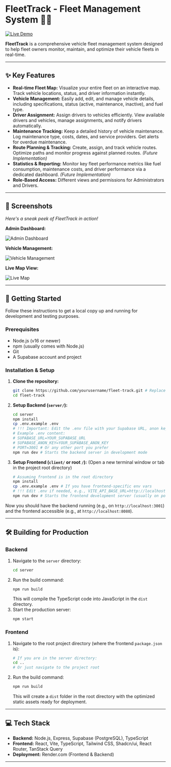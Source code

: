 # FleetTrack - Fleet Management System 🚚💨

[![Live Demo](https://img.shields.io/badge/Live%20Demo-Visit%20Site-brightgreen)](https://fleet-track-web.onrender.com/)

<!-- Add other badges like build status, license etc. here -->
<!-- [![Build Status](<URL_TO_BUILD_BADGE>)](<URL_TO_BUILD_PIPELINE>) -->
<!-- [![License: MIT](https://img.shields.io/badge/License-MIT-yellow.svg)](https://opensource.org/licenses/MIT) -->

**FleetTrack** is a comprehensive vehicle fleet management system designed to help fleet owners monitor, maintain, and optimize their vehicle fleets in real-time.

---

## ✨ Key Features

- **Real-time Fleet Map:** Visualize your entire fleet on an interactive map. Track vehicle locations, status, and driver information instantly.
- **Vehicle Management:** Easily add, edit, and manage vehicle details, including specifications, status (active, maintenance, inactive), and fuel type.
- **Driver Assignment:** Assign drivers to vehicles efficiently. View available drivers and vehicles, manage assignments, and notify drivers automatically.
- **Maintenance Tracking:** Keep a detailed history of vehicle maintenance. Log maintenance type, costs, dates, and service providers. Get alerts for overdue maintenance.
- **Route Planning & Tracking:** Create, assign, and track vehicle routes. Optimize paths and monitor progress against planned routes. _(Future Implementation)_
- **Statistics & Reporting:** Monitor key fleet performance metrics like fuel consumption, maintenance costs, and driver performance via a dedicated dashboard. _(Future Implementation)_
- **Role-Based Access:** Different views and permissions for Administrators and Drivers.

---

## 📸 Screenshots

_Here's a sneak peek of FleetTrack in action!_

**Admin Dashboard:**


![Admin Dashboard](https://github.com/user-attachments/assets/24242749-2b61-4800-b6d4-ca048399cf9b)

**Vehicle Management:**

![Vehicle Management](https://github.com/user-attachments/assets/59928d6f-edf4-45eb-8a75-cfb065fb863e)

**Live Map View:**

![Live Map](https://github.com/user-attachments/assets/199f3cc3-573a-4c56-aaf5-d373488b7b28)

---

## 🚀 Getting Started

Follow these instructions to get a local copy up and running for development and testing purposes.

### Prerequisites

- Node.js (v16 or newer)
- npm (usually comes with Node.js)
- Git
- A Supabase account and project

### Installation & Setup

1.  **Clone the repository:**

    ```bash
    git clone https://github.com/yourusername/fleet-track.git # Replace with your repo URL
    cd fleet-track
    ```

2.  **Setup Backend (`server/`):**

    ```bash
    cd server
    npm install
    cp .env.example .env
    # !!! Important: Edit the .env file with your Supabase URL, anon key, and other secrets !!!
    # Example .env content:
    # SUPABASE_URL=YOUR_SUPABASE_URL
    # SUPABASE_ANON_KEY=YOUR_SUPABASE_ANON_KEY
    # PORT=3001 # Or any other port you prefer
    npm run dev # Starts the backend server in development mode
    ```

3.  **Setup Frontend (`client/` or root `/`):**
    (Open a new terminal window or tab in the project root directory)
    ```bash
    # Assuming frontend is in the root directory
    npm install
    cp .env.example .env # If you have frontend-specific env vars
    # !!! Edit .env if needed, e.g., VITE_API_BASE_URL=http://localhost:3001/api !!!
    npm run dev # Starts the frontend development server (usually on port 8080)
    ```

Now you should have the backend running (e.g., on `http://localhost:3001`) and the frontend accessible (e.g., at `http://localhost:8080`).

---

## 🛠️ Building for Production

### Backend

1.  Navigate to the `server` directory:
    ```bash
    cd server
    ```
2.  Run the build command:
    ```bash
    npm run build
    ```
    This will compile the TypeScript code into JavaScript in the `dist` directory.
3.  Start the production server:
    ```bash
    npm start
    ```

### Frontend

1.  Navigate to the root project directory (where the frontend `package.json` is):
    ```bash
    # If you are in the server directory:
    cd ..
    # Or just navigate to the project root
    ```
2.  Run the build command:
    ```bash
    npm run build
    ```
    This will create a `dist` folder in the root directory with the optimized static assets ready for deployment.

---

## 💻 Tech Stack

- **Backend:** Node.js, Express, Supabase (PostgreSQL), TypeScript
- **Frontend:** React, Vite, TypeScript, Tailwind CSS, Shadcn/ui, React Router, TanStack Query
- **Deployment:** Render.com (Frontend & Backend)

---

<!-- Optional Sections -->
<!--
## Contributing

Contributions are welcome! Please read the CONTRIBUTING.md file for details on our code of conduct, and the process for submitting pull requests.
-->

<!--
## License

This project is licensed under the MIT License - see the LICENSE.md file for details.
-->

